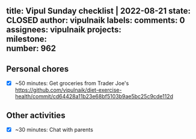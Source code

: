title:	Vipul Sunday checklist | 2022-08-21
state:	CLOSED
author:	vipulnaik
labels:	
comments:	0
assignees:	vipulnaik
projects:	
milestone:	
number:	962
--
## Personal chores

- [x] ~50 minutes: Get groceries from Trader Joe's https://github.com/vipulnaik/diet-exercise-health/commit/cd64428a11b23e68bf5103b9ae5bc25c9cde112d

## Other activities

- [x] ~30 minutes: Chat with parents
